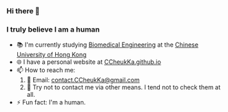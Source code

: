 ### Hi there 👋
### I truly believe I am a human

- 📚 I'm currently studying [Biomedical Engineering](http://www.bme.cuhk.edu.hk) at the [Chinese University of Hong Kong](https://www.cuhk.edu.hk)
- 🌐 I have a personal website at [CCheukKa.github.io](https://CCheukKa.github.io)
- 📫 How to reach me:
  1. 📧 Email: [contact.CCheukKa@gmail.com](mailto:contact.CCheukKa@gmail.com)
  2. 🚫 Try not to contact me via other means. I tend not to check them at all.
- ⚡ Fun fact: I'm a human.


<!--
**CCheukKa/CCheukKa** is a ✨ _special_ ✨ repository because its `README.md` (this file) appears on your GitHub profile.

Here are some ideas to get you started:

- 🔭 I’m currently working on ...
- 🌱 I’m currently learning ...
- 👯 I’m looking to collaborate on ...
- 🤔 I’m looking for help with ...
- 💬 Ask me about ...
- 📫 How to reach me: ...
- 😄 Pronouns: ...
- ⚡ Fun fact: ...
-->
